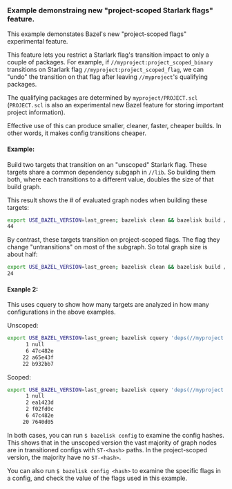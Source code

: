 ### Example demonstraing new "project-scoped Starlark flags" feature.

This example demonstates Bazel's new "project-scoped flags" experimental feature. 

This feature lets you restrict a Starlark flag's transition impact to only a
couple of packages. For example, if `//myproject:project_scoped_binary`
transitions on Starlark flag `//myproject:project_scoped_flag`, we can "undo" the
transition on that flag after leaving `//myproject`'s qualifying packages.

The qualifying packages are determined by `myproject/PROJECT.scl` (`PROJECT.scl` is
also an experimental new Bazel feature for storing important project
information). 

Effective use of this can produce smaller, cleaner, faster, cheaper builds. In
other words, it makes config transitions cheaper.


#### Example:

Build two targets that transition on an "unscoped" Starlark flag. These targets
share a common dependency subgaph in `//lib`. So building them both, where each
transitions to a different value, doubles the size of that build graph.

This result shows the # of evaluated graph nodes when building these targets:

```sh
export USE_BAZEL_VERSION=last_green; bazelisk clean && bazelisk build //myproject:unscoped_target{1,2} 2>&1 | grep 'Running implementation' | wc -l
44
```

By contrast, these targets transition on project-scoped flags. The flag they
change "untransitions" on most of the subgraph. So total graph size is about
half:

```sh
export USE_BAZEL_VERSION=last_green; bazelisk clean && bazelisk build //myproject:project_scoped_target{1,2} 2>&1 | grep 'Running implementation' | wc -l
24
```

#### Exanple 2:

This uses cquery to show how many targets are analyzed in how many configurations in the above examples.

Unscoped:

```sh
export USE_BAZEL_VERSION=last_green; bazelisk cquery 'deps(//myproject:unscoped_target1+//myproject:unscoped_target2)' 2>/dev/null | perl -npe 's/^.*?\((.*)\)$/$1/' | sort | uniq -c | sort -n
      1 null
      6 47c482e
     22 a65e43f
     22 b932bb7
```

Scoped:

```sh
export USE_BAZEL_VERSION=last_green; bazelisk cquery 'deps(//myproject:project_scoped_target1+//myproject:project_scoped_target2)' 2>/dev/null | perl -npe 's/^.*?\((.*)\)$/$1/' | sort | uniq -c | sort -n
      1 null
      2 ea1423d
      2 f02fd0c
      6 47c482e
     20 7640d05
```

In both cases, you can run `$ bazelisk config` to examine the config hashes. This shows that in the unscoped version the vast majority of graph nodes are in transitioned configs with `ST-<hash>` paths. In the project-scoped version, the majority have no `ST-<hash>`.

You can also run `$ bazelisk config <hash>` to examine the specific flags in a config, and check the value of the flags used in this example.
